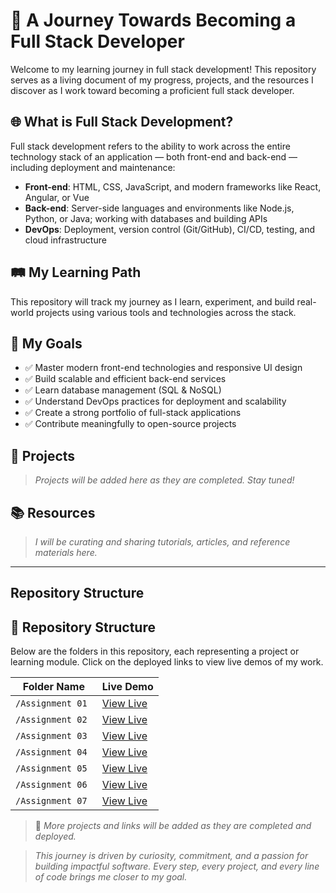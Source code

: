 # 🚀 A Journey Towards Becoming a Full Stack Developer

Welcome to my learning journey in full stack development! This repository serves as a living document of my progress, projects, and the resources I discover as I work toward becoming a proficient full stack developer.

## 🌐 What is Full Stack Development?

Full stack development refers to the ability to work across the entire technology stack of an application — both front-end and back-end — including deployment and maintenance:

- **Front-end**: HTML, CSS, JavaScript, and modern frameworks like React, Angular, or Vue  
- **Back-end**: Server-side languages and environments like Node.js, Python, or Java; working with databases and building APIs  
- **DevOps**: Deployment, version control (Git/GitHub), CI/CD, testing, and cloud infrastructure

## 🛤️ My Learning Path

This repository will track my journey as I learn, experiment, and build real-world projects using various tools and technologies across the stack.

## 🎯 My Goals

- ✅ Master modern front-end technologies and responsive UI design  
- ✅ Build scalable and efficient back-end services  
- ✅ Learn database management (SQL & NoSQL)  
- ✅ Understand DevOps practices for deployment and scalability  
- ✅ Create a strong portfolio of full-stack applications  
- ✅ Contribute meaningfully to open-source projects  

## 🧩 Projects

> _Projects will be added here as they are completed. Stay tuned!_

## 📚 Resources

> _I will be curating and sharing tutorials, articles, and reference materials here._

---

## Repository Structure

## 📁 Repository Structure

Below are the folders in this repository, each representing a project or learning module. Click on the deployed links to view live demos of my work.

| Folder Name           | Live Demo                        |
|-----------------------|----------------------------------|
| `/Assignment 01 ` | [View Live](https://your-deploy-link.com) |
| `/Assignment 02`  |  [View Live](https://your-deploy-link.com) |
| `/Assignment 03`  |  [View Live](https://your-deploy-link.com) |
| `/Assignment 04` |  [View Live](https://your-deploy-link.com) |
| `/Assignment 05` |  [View Live](https://your-deploy-link.com) |
| `/Assignment 06` |  [View Live](https://your-deploy-link.com) |
| `/Assignment 07` |  [View Live](https://your-deploy-link.com) |

> 🔗 *More projects and links will be added as they are completed and deployed.*


> _This journey is driven by curiosity, commitment, and a passion for building impactful software. Every step, every project, and every line of code brings me closer to my goal._

